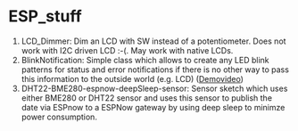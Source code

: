 # ESP_stuff

1. LCD_Dimmer: Dim an LCD with SW instead of a potentiometer. Does not work with I2C driven LCD :-(. May work with native LCDs.
2. BlinkNotification: Simple class which allows to create any LED blink patterns for status and error notifications if there is no other way to pass this information to the outside world (e.g. LCD) ([Demovideo](https://www.linux-tips-and-tricks.de/BlinkNotification.mp4))
3. DHT22-BME280-espnow-deepSleep-sensor: Sensor sketch which uses either BME280 or DHT22 sensor and uses this sensor to publish the date via ESPnow to a ESPNow gateway by using deep sleep to minimze power consumption. 
